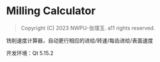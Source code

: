 # Milling Calculator

> Copyright (C) 2023 NWPU-张璞玉. a11 rights reserved.

铣削速度计算器，自动更行相应的进给/转速/每齿进给/表面速度

开发环境：Qt 5.15.2